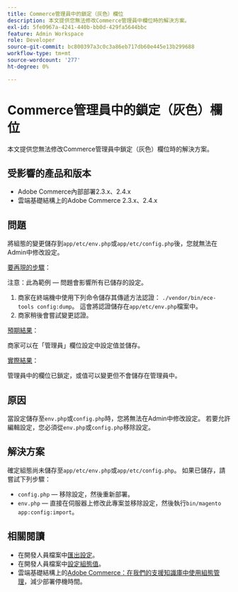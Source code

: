 ```yaml
---
title: Commerce管理員中的鎖定（灰色）欄位
description: 本文提供您無法修改Commerce管理員中欄位時的解決方案。
exl-id: 5fe0967a-4241-440b-bb0d-429fa5644bbc
feature: Admin Workspace
role: Developer
source-git-commit: bc800397a3c0c3a86eb717db60e445e13b299688
workflow-type: tm+mt
source-wordcount: '277'
ht-degree: 0%

---
```


# Commerce管理員中的鎖定（灰色）欄位

本文提供您無法修改Commerce管理員中鎖定（灰色）欄位時的解決方案。

## 受影響的產品和版本

* Adobe Commerce內部部署2.3.x、2.4.x
* 雲端基礎結構上的Adobe Commerce 2.3.x、2.4.x

## 問題

將組態的變更儲存到`app/etc/env.php`或`app/etc/config.php`後，您就無法在Admin中修改設定。

<u>要再現的步驟</u>：

注意：此為範例 — 問題會影響所有已儲存的設定。

1. 商家在終端機中使用下列命令儲存其傳遞方法認證： `./vendor/bin/ece-tools config:dump`。 這會將認證儲存在`app/etc/env.php`檔案中。
1. 商家稍後會嘗試變更認證。

<u>預期結果</u>：

商家可以在「管理員」欄位設定中設定值並儲存。

<u>實際結果</u>：

管理員中的欄位已鎖定，或值可以變更但不會儲存在管理員中。

## 原因

當設定儲存至`env.php`或`config.php`時，您將無法在Admin中修改設定。 若要允許編輯設定，您必須從`env.php`或`config.php`移除設定。

## 解決方案

確定組態尚未儲存至`app/etc/env.php`或`app/etc/config.php`。 如果已儲存，請嘗試下列步驟：

* `config.php` — 移除設定，然後重新部署。
* `env.php` — 直接在伺服器上修改此專案並移除設定，然後執行`bin/magento app:config:import`。

## 相關閱讀

* 在開發人員檔案中[匯出設定](https://devdocs.magento.com/guides/v2.4/config-guide/cli/config-cli-subcommands-config-mgmt-export.html#sensitive-or-system-specific-settings)。
* 在開發人員檔案中[設定組態值](https://devdocs.magento.com/guides/v2.4/config-guide/cli/config-cli-subcommands-config-mgmt-set.html#config-cli-config-set)。
* 雲端基礎結構上的[Adobe Commerce：在我們的支援知識庫中使用組態管理](/help/how-to/general/magento-cloud-reduce-deployment-downtime-with-configuration-management.md)，減少部署停機時間。
